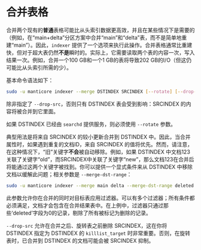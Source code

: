 # 合并表格

合并两个现有的**普通**表格可能比从头索引数据更高效，并且在某些情况下是需要的（例如，在“main+delta”分区方案中合并“main”和“delta”表，而不是简单地重建“main”）。因此，`indexer` 提供了一个选项来执行此操作。合并表格通常比重建快，但对于超大表仍然**不是**瞬时的。实际上，它需要读取两个表的内容一次，写入结果一次。例如，合并一个100 GB和一个1 GB的表将导致202 GB的I/O（但这仍可能比从头索引所需的少）。

基本命令语法如下：

```bash
sudo -u manticore indexer --merge DSTINDEX SRCINDEX [--rotate] [--drop-src]
```

除非指定了 `--drop-src`，否则只有 DSTINDEX 表会受到影响：SRCINDEX 的内容将被合并到它里面。

如果 DSTINDEX 已经由 `searchd` 提供服务，则必须使用 `--rotate` 参数。

典型用法是将来自 SRCINDEX 的较小更新合并到 DSTINDEX 中。因此，当合并属性时，如果遇到重复的文档ID，来自 SRCINDEX 的值将优先。然而，请注意，在这种情况下，“旧”关键字**不会**被自动移除。例如，如果 DSTINDEX 中文档123关联了关键字“old”，而SRCINDEX中关联了关键字“new”，那么文档123在合并后将能通过这两个关键字被找到。你可以提供一个显式条件来从 DSTINDEX 中移除文档以缓解此问题；相关参数是 `--merge-dst-range`：

```bash
sudo -u manticore indexer --merge main delta --merge-dst-range deleted 0 0
```

此参数允许你在合并的同时对目标表应用过滤器。可以有多个过滤器；所有条件都必须满足，文档才会包含在合并结果表中。在上例中，过滤器只通过那些‘deleted’字段为0的记录，剔除了所有被标记为删除的记录。

`--drop-src` 允许在合并之后、旋转表之前删除 SRCINDEX，这在你将 DSTINDEX 指定为 DSTINDEX 的 `killlist_target` 时非常重要。否则，在旋转表时，已合并到 DSTINDEX 的文档可能会被 SRCINDEX 抑制。
<!-- proofread -->

